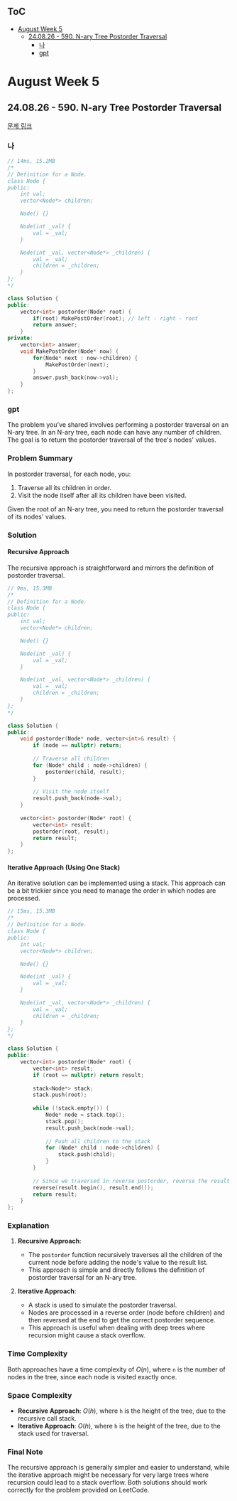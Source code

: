 ## ToC
- [August Week 5](#august-week-5)
  - [24.08.26 - 590. N-ary Tree Postorder Traversal](#240826---590-n-ary-tree-postorder-traversal)
    - [나](#나)
    - [gpt](#gpt)

# August Week 5
## 24.08.26 - 590. N-ary Tree Postorder Traversal
[문제 링크](https://leetcode.com/problems/n-ary-tree-postorder-traversal/description/?envType=daily-question&envId=2024-08-26)

### 나
```cpp
// 14ms, 15.2MB
/*
// Definition for a Node.
class Node {
public:
    int val;
    vector<Node*> children;

    Node() {}

    Node(int _val) {
        val = _val;
    }

    Node(int _val, vector<Node*> _children) {
        val = _val;
        children = _children;
    }
};
*/

class Solution {
public:
    vector<int> postorder(Node* root) {
        if(root) MakePostOrder(root); // left - right - root
        return answer;
    }
private:
    vector<int> answer;
    void MakePostOrder(Node* now) {
        for(Node* next : now->children) {
            MakePostOrder(next);
        }
        answer.push_back(now->val);
    }
};
```

### gpt
The problem you've shared involves performing a postorder traversal on an N-ary tree. In an N-ary tree, each node can have any number of children. The goal is to return the postorder traversal of the tree's nodes' values.

<h3> Problem Summary </h3>

In postorder traversal, for each node, you:
1. Traverse all its children in order.
2. Visit the node itself after all its children have been visited.

Given the root of an N-ary tree, you need to return the postorder traversal of its nodes' values.

<h3> Solution </h3>

<h4> Recursive Approach </h4>

The recursive approach is straightforward and mirrors the definition of postorder traversal.

```cpp
// 9ms, 15.3MB
/*
// Definition for a Node.
class Node {
public:
    int val;
    vector<Node*> children;

    Node() {}

    Node(int _val) {
        val = _val;
    }

    Node(int _val, vector<Node*> _children) {
        val = _val;
        children = _children;
    }
};
*/

class Solution {
public:
    void postorder(Node* node, vector<int>& result) {
        if (node == nullptr) return;
        
        // Traverse all children
        for (Node* child : node->children) {
            postorder(child, result);
        }
        
        // Visit the node itself
        result.push_back(node->val);
    }
    
    vector<int> postorder(Node* root) {
        vector<int> result;
        postorder(root, result);
        return result;
    }
};
```

<h4> Iterative Approach (Using One Stack) </h4>

An iterative solution can be implemented using a stack. This approach can be a bit trickier since you need to manage the order in which nodes are processed.

```cpp
// 15ms, 15.3MB
/*
// Definition for a Node.
class Node {
public:
    int val;
    vector<Node*> children;

    Node() {}

    Node(int _val) {
        val = _val;
    }

    Node(int _val, vector<Node*> _children) {
        val = _val;
        children = _children;
    }
};
*/

class Solution {
public:
    vector<int> postorder(Node* root) {
        vector<int> result;
        if (root == nullptr) return result;
        
        stack<Node*> stack;
        stack.push(root);
        
        while (!stack.empty()) {
            Node* node = stack.top();
            stack.pop();
            result.push_back(node->val);
            
            // Push all children to the stack
            for (Node* child : node->children) {
                stack.push(child);
            }
        }
        
        // Since we traversed in reverse postorder, reverse the result to get the correct order
        reverse(result.begin(), result.end());
        return result;
    }
};
```

<h3> Explanation </h3>

1. **Recursive Approach**:
   - The `postorder` function recursively traverses all the children of the current node before adding the node's value to the result list.
   - This approach is simple and directly follows the definition of postorder traversal for an N-ary tree.

2. **Iterative Approach**:
   - A stack is used to simulate the postorder traversal.
   - Nodes are processed in a reverse order (node before children) and then reversed at the end to get the correct postorder sequence.
   - This approach is useful when dealing with deep trees where recursion might cause a stack overflow.

<h3> Time Complexity </h3>

Both approaches have a time complexity of $O(n)$, where `n` is the number of nodes in the tree, since each node is visited exactly once.

<h3> Space Complexity </h3>

- **Recursive Approach**: $O(h)$, where `h` is the height of the tree, due to the recursive call stack.
- **Iterative Approach**: $O(h)$, where `h` is the height of the tree, due to the stack used for traversal.

<h3> Final Note </h3>

The recursive approach is generally simpler and easier to understand, while the iterative approach might be necessary for very large trees where recursion could lead to a stack overflow. Both solutions should work correctly for the problem provided on LeetCode.


